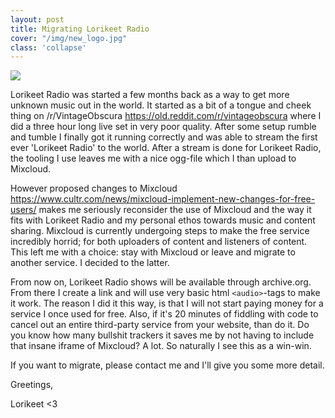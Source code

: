 ```yaml
---
layout: post
title: Migrating Lorikeet Radio
cover: "/img/new_logo.jpg"
class: 'collapse'
---
```


<img class='cover' src="{{ page.cover }}"/>

Lorikeet Radio was started a few months back as a way to get more unknown music out in the world. It started as a bit of a tongue and cheek thing on /r/VintageObscura <sr>https://old.reddit.com/r/vintageobscura</sr> where I did a three hour long live set in very poor quality. After some setup rumble and tumble I finally got it running correctly and was able to stream the first ever 'Lorikeet Radio' to the world. After a stream is done for Lorikeet Radio, the tooling I use leaves me with a nice ogg-file which I than upload to Mixcloud.

However proposed changes to Mixcloud <sr>https://www.cultr.com/news/mixcloud-implement-new-changes-for-free-users/</sr> makes me seriously reconsider the use of Mixcloud and the way it fits with Lorikeet Radio and my personal ethos towards music and content sharing. Mixcloud is currently undergoing steps to make the free service incredibly horrid; for both uploaders of content and listeners of content. This left me with a choice: stay with Mixcloud or leave and migrate to another service. I decided to the latter.

From now on, Lorikeet Radio shows will be available through archive.org. From there I create a link and will use very basic html `<audio>`-tags to make it work. The reason I did it this way, is that I will not start paying money for a service I once used for free. Also, if it's 20 minutes of fiddling with code to cancel out an entire third-party service from your website, than do it. Do you know how many bullshit trackers it saves me by not having to include that insane iframe of Mixcloud? A lot. So naturally I see this as a win-win.

If you want to migrate, please contact me and I'll give you some more detail.

Greetings,


Lorikeet <3
